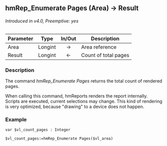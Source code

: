 ## hmRep_Enumerate Pages (Area) → Result
###### Introduced in v4.0, Preemptive: yes

|Parameter|Type|In/Out|Description
|---|---|:---:|---
|Area|Longint|→|Area reference
|Result|Longint|←|Count of total pages

### Description
The command *hmRep_Enumerate Pages* returns the total count of rendered pages.

When calling this command, hmReports renders the report internally. Scripts are executed, current selections may change.
This kind of rendering is very optimized, because "drawing" to a device does not happen.

### Example

```4d
var $vl_count_pages : Integer

$vl_count_pages:=hmRep_Enumerate Pages($vl_area)
```
